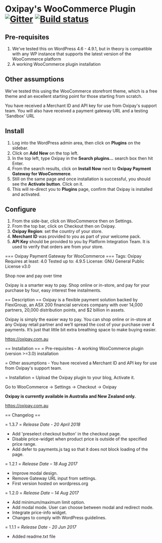 # Oxipay's WooCommerce Plugin [![Gitter](https://badges.gitter.im/oxipay/oxipay-woocommerce.svg)](https://gitter.im/oxipay/oxipay-woocommerce?utm_source=badge&utm_medium=badge&utm_campaign=pr-badge) [![Build status](https://ci.appveyor.com/api/projects/status/jgrgyfkq3147nh8l?svg=true)](https://ci.appveyor.com/project/oxipay/oxipay-woocommerce)

## Pre-requisites
1. We've tested this on WordPress 4.6 - 4.9.1, but in theory is compatible with any WP instance that supports the latest version of the WooCommerce platform
2. A working WooCommerce plugin installation

## Other assumptions
We've tested this using the WooCommerce storefront theme, which is a free theme and an excellent starting point for those starting from scratch.

You have received a Merchant ID and API key for use from Oxipay's support team. You will also have received a payment gateway URL and a testing 'Sandbox' URL 

## Install
1. Log into the WordPress admin area, then click on **Plugins** on the sidebar.
2. Click on **Add New** on the top left.
3. In the top left, type Oxipay in the **Search plugins...** search box then hit Enter.
4. From the search results, click on **Install Now** next to **Oxipay Payment Gateway for WooCommerce**.
5. Still on the same page and once installation is successful, you should see the **Activate button**. Click on it.
6. This will re-direct you to **Plugins** page, confirm that Oxipay is installed and activated.

## Configure
1. From the side-bar, click on WooCommerce then on Settings.
2. From the top bar, click on Checkout then on Oxipay.
3. **Oxipay Region**: set the country of your store.
4. **Merchant ID** was provided to you as part of your welcome pack.
5. **API Key** should be provided to you by Platform Integration Team. It is used to verify that orders are from your store.


=== Oxipay Payment Gateway for WooCommerce ===
Tags: Oxipay
Requires at least: 4.0
Tested up to: 4.9.5
License: GNU General Public License v3.0

Shop now and pay over time

Oxipay is a smarter way to pay.
Shop online or in-store, and pay for your purchase by four, easy interest free instalments.

== Description ==
Oxipay is a flexible payment solution backed by FlexiGroup, an ASX 200 financial services company with over 14,000 partners, 20,000 distribution points, and $2 billion in assets.

Oxipay is simply the easier way to pay. You can shop online or in-store at any Oxipay retail partner and we’ll spread the cost of your purchase over 4 payments. It’s just that little bit extra breathing space to make buying easier.

https://oxipay.com.au

== Installation ==
= Pre-requisites -
A working WooCommerce plugin (version >=3.0) installation

= Other assumptions -
You have received a Merchant ID and API key for use from Oxipay's support team.

= Installation =
Upload the Oxipay plugin to your blog, Activate it.

Go to WooCommerce -> Settings -> Checkout -> Oxipay


**Oxipay is currently available in Australia and New Zealand only.**

https://oxipay.com.au

== Changelog ==

= 1.3.7 =
*Release Date - 20 April 2018*
* Add 'preselect checkout button' in the checkout page.  
* Disable price-widget when product price is outside of the specified price range.
* Add defer to payments.js tag so that it does not block loading of the page.

= 1.2.1 =
*Release Date – 18 Aug 2017*
* Improve modal design.
* Remove Gateway URL input from settings.
* First version hosted on wordpress.org

= 1.2.0 =
*Release Date – 14 Aug 2017*
* Add minimum/maximum limit option.
* Add modal mode. User can choose between modal and redirect mode.
* Integrate price-info widget.
* Changes to comply with WordPress guidelines.

= 1.1.1 =
*Release Date - 20 Jun 2017*
* Added readme.txt file
